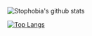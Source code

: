 ![Stophobia's github stats](https://github-readme-stats.vercel.app/api?username=stophobia&show_icons=true&count_private=true)

[![Top Langs](https://github-readme-stats.vercel.app/api/top-langs/?username=stophobia&layout=compact)](https://github.com/anuraghazra/github-readme-stats)
